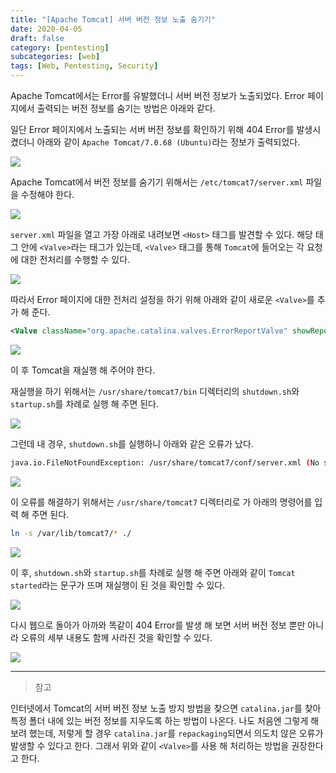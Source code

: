 ```yaml
---
title: "[Apache Tomcat] 서버 버전 정보 노출 숨기기"
date: 2020-04-05
draft: false
category: [pentesting]
subcategories: [web]
tags: [Web, Pentesting, Security]
---
```


Apache Tomcat에서는 Error를 유발했더니 서버 버전 정보가 노출되었다.
Error 페이지에서 출력되는 버전 정보를 숨기는 방법은 아래와 같다.  

<!--more-->

일단 Error 페이지에서 노출되는 서버 버전 정보를 확인하기 위해 404 Error를 발생시켰더니 아래와 같이 `Apache Tomcat/7.0.68 (Ubuntu)`라는 정보가 출력되었다.  

![](/images/pen-testing/web/tomcat_hiding_version/tomcat_info_01.png)  

Apache Tomcat에서 버전 정보를 숨기기 위해서는 `/etc/tomcat7/server.xml` 파일을 수정해야 한다.  

![](/images/pen-testing/web/tomcat_hiding_version/tomcat_info_02.png)  

`server.xml` 파일을 열고 가장 아래로 내려보면 `<Host>` 태그를 발견할 수 있다.
해당 태그 안에 `<Valve>`라는 태그가 있는데, `<Valve>` 태그를 통해 `Tomcat`에 들어오는 각 요청에 대한 전처리를 수행할 수 있다.  

![](/images/pen-testing/web/tomcat_hiding_version/tomcat_info_03.png)  

따라서 Error 페이지에 대한 전처리 설정을 하기 위해 아래와 같이 새로운 `<Valve>`를 추가 해 준다.  

```xml
<Valve className="org.apache.catalina.valves.ErrorReportValve" showReport="false" showServerInfo="false"/>
```

![](/images/pen-testing/web/tomcat_hiding_version/tomcat_info_04.png)  

이 후 Tomcat을 재실행 해 주어야 한다.  

재실행을 하기 위해서는 `/usr/share/tomcat7/bin` 디렉터리의 `shutdown.sh`와 `startup.sh`를 차례로 실행 해 주면 된다.  

![](/images/pen-testing/web/tomcat_hiding_version/tomcat_info_05.png)  

그런데 내 경우, `shutdown.sh`를 실행하니 아래와 같은 오류가 났다.  

```sh
java.io.FileNotFoundException: /usr/share/tomcat7/conf/server.xml (No such file or directory)
```

![](/images/pen-testing/web/tomcat_hiding_version/tomcat_info_06.png)  

이 오류를 해결하기 위해서는 `/usr/share/tomcat7` 디렉터리로 가 아래의 명령어를 입력 해 주면 된다.  

```sh
ln -s /var/lib/tomcat7/* ./
```

![](/images/pen-testing/web/tomcat_hiding_version/tomcat_info_07.png)  

이 후, `shutdown.sh`와 `startup.sh`를 차례로 실행 해 주면 아래와 같이 `Tomcat started`라는 문구가 뜨며 재실행이 된 것을 확인할 수 있다.  

![](/images/pen-testing/web/tomcat_hiding_version/tomcat_info_08.png)  

다시 웹으로 돌아가 아까와 똑같이 404 Error를 발생 해 보면 서버 버전 정보 뿐만 아니라 오류의 세부 내용도 함께 사라진 것을 확인할 수 있다.  

![](/images/pen-testing/web/tomcat_hiding_version/tomcat_info_09.png)  

---  

> 참고  

인터넷에서 Tomcat의 서버 버전 정보 노출 방지 방법을 찾으면 `catalina.jar`를 찾아 특정 폴더 내에 있는 버전 정보를 지우도록 하는 방법이 나온다.
나도 처음엔 그렇게 해보려 했는데, 저렇게 할 경우 `catalina.jar`를 `repackaging`되면서 의도치 않은 오류가 발생할 수 있다고 한다.
그래서 위와 같이 `<Valve>`를 사용 해 처리하는 방법을 권장한다고 한다.  